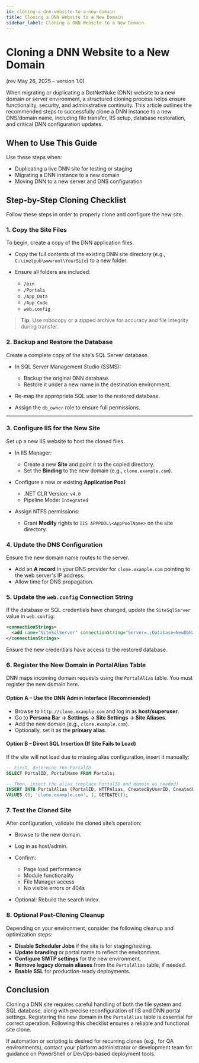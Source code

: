 ```yaml
---
id: cloning-a-dnn-website-to-a-new-domain
title: Cloning a DNN Website to a New Domain
sidebar_label: Cloning a DNN Website to a New Domain
---
```



# Cloning a DNN Website to a New Domain

(rev May 26, 2025 – version 1.0)

When migrating or duplicating a DotNetNuke (DNN) website to a new domain or server environment, a structured cloning process helps ensure functionality, security, and administrative continuity. This article outlines the recommended steps to successfully clone a DNN instance to a new DNS/domain name, including file transfer, IIS setup, database restoration, and critical DNN configuration updates.

## When to Use This Guide

Use these steps when:

* Duplicating a live DNN site for testing or staging
* Migrating a DNN instance to a new domain
* Moving DNN to a new server and DNS configuration

## Step-by-Step Cloning Checklist

Follow these steps in order to properly clone and configure the new site.

### 1. Copy the Site Files

To begin, create a copy of the DNN application files.

* Copy the full contents of the existing DNN site directory (e.g., `C:\inetpub\wwwroot\YourSite`) to a new folder.
* Ensure all folders are included:

  * `/bin`
  * `/Portals`
  * `/App_Data`
  * `/App_Code`
  * `web.config`

> **Tip:** Use robocopy or a zipped archive for accuracy and file integrity during transfer.



### 2. Backup and Restore the Database

Create a complete copy of the site’s SQL Server database.

* In SQL Server Management Studio (SSMS):

  * Backup the original DNN database.
  * Restore it under a new name in the destination environment.
* Re-map the appropriate SQL user to the restored database.
* Assign the `db_owner` role to ensure full permissions.

---

### 3. Configure IIS for the New Site

Set up a new IIS website to host the cloned files.

* In IIS Manager:

  * Create a new **Site** and point it to the copied directory.
  * Set the **Binding** to the new domain (e.g., `clone.example.com`).
* Configure a new or existing **Application Pool**:

  * .NET CLR Version: `v4.0`
  * Pipeline Mode: `Integrated`
* Assign NTFS permissions:

  * Grant **Modify** rights to `IIS APPPOOL\<AppPoolName>` on the site directory.



### 4. Update the DNS Configuration

Ensure the new domain name routes to the server.

* Add an **A record** in your DNS provider for `clone.example.com` pointing to the web server's IP address.
* Allow time for DNS propagation.



### 5. Update the `web.config` Connection String

If the database or SQL credentials have changed, update the `SiteSqlServer` value in `web.config`:

```xml
<connectionStrings>
  <add name="SiteSqlServer" connectionString="Server=.;Database=NewDbName;User ID=dbuser;Password=dbpass;" />
</connectionStrings>
```

Ensure the new credentials have access to the restored database.



### 6. Register the New Domain in PortalAlias Table

DNN maps incoming domain requests using the `PortalAlias` table. You must register the new domain here.

#### Option A – Use the DNN Admin Interface (Recommended)

* Browse to `http://clone.example.com` and log in as **host/superuser**.
* Go to **Persona Bar → Settings → Site Settings → Site Aliases**.
* Add the new domain (e.g., `clone.example.com`).
* Optionally, set it as the **primary alias**.

#### Option B – Direct SQL Insertion (If Site Fails to Load)

If the site will not load due to missing alias configuration, insert it manually:

```sql
-- First, determine the PortalID
SELECT PortalID, PortalName FROM Portals;

-- Then, insert the alias (replace PortalID and domain as needed)
INSERT INTO PortalAlias (PortalID, HTTPAlias, CreatedByUserID, CreatedOnDate)
VALUES (0, 'clone.example.com', 1, GETDATE());
```



### 7. Test the Cloned Site

After configuration, validate the cloned site’s operation:

* Browse to the new domain.
* Log in as host/admin.
* Confirm:

  * Page load performance
  * Module functionality
  * File Manager access
  * No visible errors or 404s
* Optional: Rebuild the search index.



### 8. Optional Post-Cloning Cleanup

Depending on your environment, consider the following cleanup and optimization steps:

* **Disable Scheduler Jobs** if the site is for staging/testing.
* **Update branding** or portal name to reflect the environment.
* **Configure SMTP settings** for the new environment.
* **Remove legacy domain aliases** from the `PortalAlias` table, if needed.
* **Enable SSL** for production-ready deployments.



## Conclusion

Cloning a DNN site requires careful handling of both the file system and SQL database, along with precise reconfiguration of IIS and DNN portal settings. Registering the new domain in the `PortalAlias` table is essential for correct operation. Following this checklist ensures a reliable and functional site clone.

If automation or scripting is desired for recurring clones (e.g., for QA environments), contact your platform administrator or development team for guidance on PowerShell or DevOps-based deployment tools.
